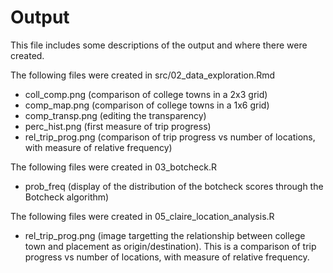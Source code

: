 # Output

This file includes some descriptions of the output and where there were created.

The following files were created in src/02_data_exploration.Rmd
* coll_comp.png (comparison of college towns in a 2x3 grid)
* comp_map.png (comparison of college towns in a 1x6 grid)
* comp_transp.png (editing the transparency)
* perc_hist.png (first measure of trip progress)
* rel_trip_prog.png (comparison of trip progress vs number of locations, with measure of relative frequency)

The following files were created in 03_botcheck.R
* prob_freq (display of the distribution of the botcheck scores through the Botcheck algorithm)

The following files were created in 05_claire_location_analysis.R
* rel_trip_prog.png (image targetting the relationship between college town and placement as origin/destination). This is a comparison of trip progress vs number of locations, with measure of relative frequency.
